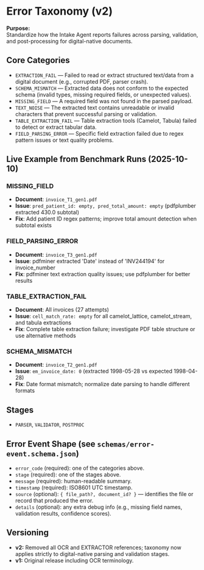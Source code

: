 # Error Taxonomy (v2)

**Purpose:**  
Standardize how the Intake Agent reports failures across parsing, validation, and post-processing for digital-native documents.

## Core Categories
- `EXTRACTION_FAIL` — Failed to read or extract structured text/data from a digital document (e.g., corrupted PDF, parser crash).  
- `SCHEMA_MISMATCH` — Extracted data does not conform to the expected schema (invalid types, missing required fields, or unexpected values).  
- `MISSING_FIELD` — A required field was not found in the parsed payload.  
- `TEXT_NOISE` — The extracted text contains unreadable or invalid characters that prevent successful parsing or validation.
- `TABLE_EXTRACTION_FAIL` — Table extraction tools (Camelot, Tabula) failed to detect or extract tabular data.
- `FIELD_PARSING_ERROR` — Specific field extraction failed due to regex pattern issues or text quality problems.

## Live Example from Benchmark Runs (2025-10-10)

### MISSING_FIELD
- **Document**: `invoice_T1_gen1.pdf`
- **Issue**: `pred_patient_id: empty, pred_total_amount: empty` (pdfplumber extracted 430.0 subtotal)
- **Fix**: Add patient ID regex patterns; improve total amount detection when subtotal exists

### FIELD_PARSING_ERROR
- **Document**: `invoice_T3_gen1.pdf`
- **Issue**: pdfminer extracted 'Date' instead of 'INV244194' for invoice_number
- **Fix**: pdfminer text extraction quality issues; use pdfplumber for better results

### TABLE_EXTRACTION_FAIL
- **Document**: All invoices (27 attempts)
- **Issue**: `cell_match_rate: empty` for all camelot_lattice, camelot_stream, and tabula extractions
- **Fix**: Complete table extraction failure; investigate PDF table structure or use alternative methods

### SCHEMA_MISMATCH
- **Document**: `invoice_T2_gen1.pdf`
- **Issue**: `em_invoice_date: 0` (extracted 1998-05-28 vs expected 1998-04-28)
- **Fix**: Date format mismatch; normalize date parsing to handle different formats

## Stages
- `PARSER`, `VALIDATOR`, `POSTPROC`

## Error Event Shape (see `schemas/error-event.schema.json`)
- `error_code` (required): one of the categories above.  
- `stage` (required): one of the stages above.  
- `message` (required): human-readable summary.  
- `timestamp` (required): ISO8601 UTC timestamp.  
- `source` (optional): `{ file_path?, document_id? }` — identifies the file or record that produced the error.  
- `details` (optional): any extra debug info (e.g., missing field names, validation results, confidence scores).

## Versioning
- **v2:** Removed all OCR and EXTRACTOR references; taxonomy now applies strictly to digital-native parsing and validation stages.  
- **v1:** Original release including OCR terminology.

